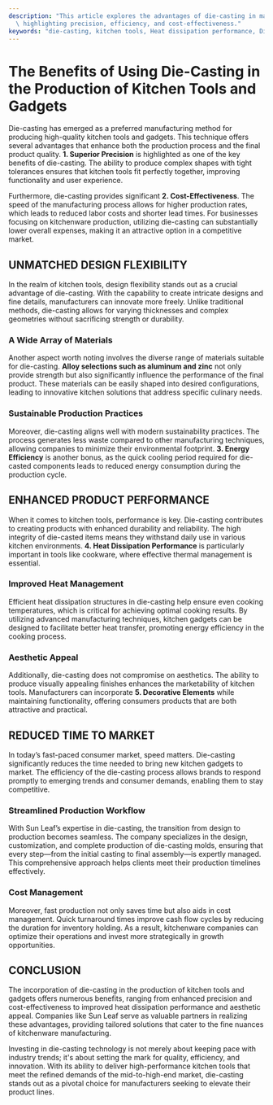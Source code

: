 ```yaml
---
description: "This article explores the advantages of die-casting in manufacturing kitchen tools,\
  \ highlighting precision, efficiency, and cost-effectiveness."
keywords: "die-casting, kitchen tools, Heat dissipation performance, Die casting process"
---
```

# The Benefits of Using Die-Casting in the Production of Kitchen Tools and Gadgets

Die-casting has emerged as a preferred manufacturing method for producing high-quality kitchen tools and gadgets. This technique offers several advantages that enhance both the production process and the final product quality. **1. Superior Precision** is highlighted as one of the key benefits of die-casting. The ability to produce complex shapes with tight tolerances ensures that kitchen tools fit perfectly together, improving functionality and user experience.

Furthermore, die-casting provides significant **2. Cost-Effectiveness**. The speed of the manufacturing process allows for higher production rates, which leads to reduced labor costs and shorter lead times. For businesses focusing on kitchenware production, utilizing die-casting can substantially lower overall expenses, making it an attractive option in a competitive market.

## UNMATCHED DESIGN FLEXIBILITY

In the realm of kitchen tools, design flexibility stands out as a crucial advantage of die-casting. With the capability to create intricate designs and fine details, manufacturers can innovate more freely. Unlike traditional methods, die-casting allows for varying thicknesses and complex geometries without sacrificing strength or durability.

### A Wide Array of Materials

Another aspect worth noting involves the diverse range of materials suitable for die-casting. **Alloy selections such as aluminum and zinc** not only provide strength but also significantly influence the performance of the final product. These materials can be easily shaped into desired configurations, leading to innovative kitchen solutions that address specific culinary needs.

### Sustainable Production Practices

Moreover, die-casting aligns well with modern sustainability practices. The process generates less waste compared to other manufacturing techniques, allowing companies to minimize their environmental footprint. **3. Energy Efficiency** is another bonus, as the quick cooling period required for die-casted components leads to reduced energy consumption during the production cycle.

## ENHANCED PRODUCT PERFORMANCE

When it comes to kitchen tools, performance is key. Die-casting contributes to creating products with enhanced durability and reliability. The high integrity of die-casted items means they withstand daily use in various kitchen environments. **4. Heat Dissipation Performance** is particularly important in tools like cookware, where effective thermal management is essential.

### Improved Heat Management

Efficient heat dissipation structures in die-casting help ensure even cooking temperatures, which is critical for achieving optimal cooking results. By utilizing advanced manufacturing techniques, kitchen gadgets can be designed to facilitate better heat transfer, promoting energy efficiency in the cooking process.

### Aesthetic Appeal 

Additionally, die-casting does not compromise on aesthetics. The ability to produce visually appealing finishes enhances the marketability of kitchen tools. Manufacturers can incorporate **5. Decorative Elements** while maintaining functionality, offering consumers products that are both attractive and practical.

## REDUCED TIME TO MARKET

In today’s fast-paced consumer market, speed matters. Die-casting significantly reduces the time needed to bring new kitchen gadgets to market. The efficiency of the die-casting process allows brands to respond promptly to emerging trends and consumer demands, enabling them to stay competitive.

### Streamlined Production Workflow

With Sun Leaf’s expertise in die-casting, the transition from design to production becomes seamless. The company specializes in the design, customization, and complete production of die-casting molds, ensuring that every step—from the initial casting to final assembly—is expertly managed. This comprehensive approach helps clients meet their production timelines effectively.

### Cost Management 

Moreover, fast production not only saves time but also aids in cost management. Quick turnaround times improve cash flow cycles by reducing the duration for inventory holding. As a result, kitchenware companies can optimize their operations and invest more strategically in growth opportunities.

## CONCLUSION

The incorporation of die-casting in the production of kitchen tools and gadgets offers numerous benefits, ranging from enhanced precision and cost-effectiveness to improved heat dissipation performance and aesthetic appeal. Companies like Sun Leaf serve as valuable partners in realizing these advantages, providing tailored solutions that cater to the fine nuances of kitchenware manufacturing.

Investing in die-casting technology is not merely about keeping pace with industry trends; it's about setting the mark for quality, efficiency, and innovation. With its ability to deliver high-performance kitchen tools that meet the refined demands of the mid-to-high-end market, die-casting stands out as a pivotal choice for manufacturers seeking to elevate their product lines.
